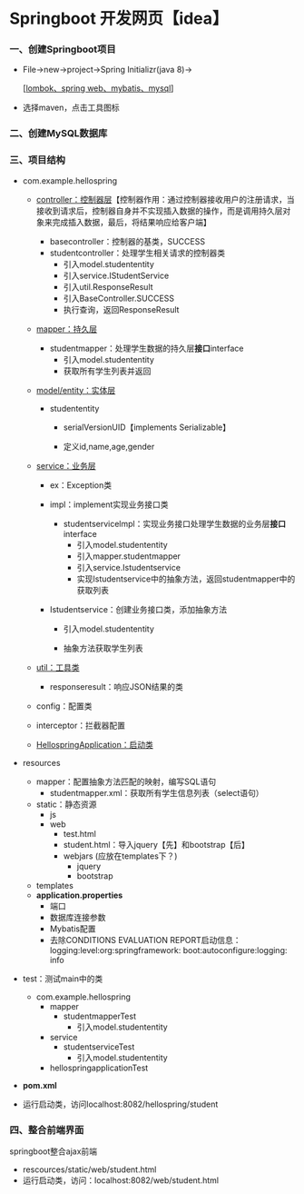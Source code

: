 # Springboot 开发网页【idea】



### 一、创建Springboot项目

- File->new->project->Spring Initializr(java 8)->

  [<u>lombok、spring web、mybatis、mysql</u>]

- 选择maven，点击工具图标

### 二、创建MySQL数据库

### 三、项目结构

- com.example.hellospring

  - <u>controller：控制器层</u>【控制器作用：通过控制器接收用户的注册请求，当接收到请求后，控制器自身并不实现插入数据的操作，而是调用持久层对象来完成插入数据，最后，将结果响应给客户端】

    - basecontroller：控制器的基类，SUCCESS
    - studentcontroller：处理学生相关请求的控制器类
      - 引入model.studententity
      - 引入service.IStudentService
      - 引入util.ResponseResult
      - 引入BaseController.SUCCESS
      - 执行查询，返回ResponseResult

  - <u>mapper：持久层</u>

    - studentmapper：处理学生数据的持久层**接口**interface
      - 引入model.studententity
      - 获取所有学生列表并返回

  - <u>model/entity：实体层</u>

    - studententity

      - serialVersionUID【implements Serializable】

      - 定义id,name,age,gender

  - <u>service：业务层</u>

    - ex：Exception类

    - impl：implement实现业务接口类

      - studentservicelmpl：实现业务接口处理学生数据的业务层**接口**interface
        - 引入model.studententity
        - 引入mapper.studentmapper
        - 引入service.Istudentservice
        - 实现Istudentservice中的抽象方法，返回studentmapper中的获取列表

    - Istudentservice：创建业务接口类，添加抽象方法

      - 引入model.studententity

      - 抽象方法获取学生列表

  - <u>util：工具类</u>

    - responseresult：响应JSON结果的类

  - config：配置类

  - interceptor：拦截器配置

  - <u>HellospringApplication：启动类</u>

- resources

  - mapper：配置抽象方法匹配的映射，编写SQL语句
    - studentmapper.xml：获取所有学生信息列表（select语句）
  - static：静态资源
    - js
    - web
      - test.html
      - student.html：导入jquery【先】和bootstrap【后】
      - webjars (应放在templates下？)
        - jquery
        - bootstrap
  - templates
  - **application.properties**
    - 端口
    - 数据库连接参数
    - Mybatis配置
    - 去除CONDITIONS EVALUATION REPORT启动信息：logging:level:org:springframework: boot:autoconfigure:logging: info

- test：测试main中的类

  - com.example.hellospring
    - mapper
      - studentmapperTest
        - 引入model.studententity
    - service
      - studentserviceTest
        - 引入model.studententity
    - hellospringapplicationTest

- **pom.xml**

- 运行启动类，访问localhost:8082/hellospring/student

### 四、整合前端界面

springboot整合ajax前端

- rescources/static/web/student.html
- 运行启动类，访问：localhost:8082/web/student.html